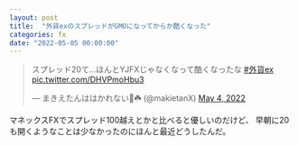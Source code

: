 ```yaml
---
layout: post
title:  "外貨exのスプレッドがGMOになってからか酷くなった"
categories: fx
date: "2022-05-05 00:00:00"
---
```


<blockquote class="twitter-tweet tw-align-center"><p lang="ja" dir="ltr">スプレッド20て…ほんとYJFXじゃなくなって酷くなったな <a href="https://twitter.com/hashtag/%E5%A4%96%E8%B2%A8ex?src=hash&amp;ref_src=twsrc%5Etfw">#外貨ex</a> <a href="https://t.co/DHVPmoHbu3">pic.twitter.com/DHVPmoHbu3</a></p>&mdash; まきえたんははかれない🥦☘️ (@makietanX) <a href="https://twitter.com/makietanX/status/1521958780925526016?ref_src=twsrc%5Etfw">May 4, 2022</a></blockquote> <script async src="https://platform.twitter.com/widgets.js" charset="utf-8"></script>

マネックスFXでスプレッド100越えとかと比べると優しいのだけど、
早朝に20も開くようなことは少なかったのにほんと最近どうしたんだ。
